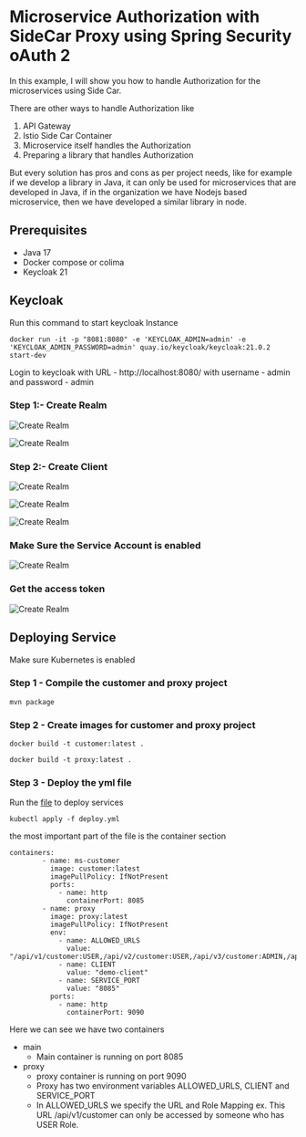 # Microservice Authorization with SideCar Proxy using Spring Security oAuth 2

In this example, I will show you how to handle Authorization for the microservices using Side Car.

There are other ways to handle Authorization like 
1. API Gateway 
2. Istio Side Car Container
3. Microservice itself handles the Authorization
4. Preparing a library that handles Authorization

But every solution has pros and cons as per project needs, like for example if we develop a library in Java, it can only be used for microservices that are developed in Java, if in the organization we have Nodejs based microservice, then we have developed a similar library in node.

## Prerequisites

- Java 17
- Docker compose or colima
- Keycloak 21

## Keycloak

Run this command to start keycloak Instance
```
docker run -it -p "8081:8080" -e 'KEYCLOAK_ADMIN=admin' -e 'KEYCLOAK_ADMIN_PASSWORD=admin' quay.io/keycloak/keycloak:21.0.2 start-dev
```
Login to keycloak with URL - http://localhost:8080/ with username - admin and password - admin 

### Step 1:- Create Realm

![Create Realm](https://github.com/kuldeepsingh99/sidecar-proxy-authentication/blob/main/images/keycloak1.png)

![Create Realm](https://github.com/kuldeepsingh99/sidecar-proxy-authentication/blob/main/images/keycloak2.png)

### Step 2:- Create Client

![Create Realm](https://github.com/kuldeepsingh99/sidecar-proxy-authentication/blob/main/images/keycloak3.png)

![Create Realm](https://github.com/kuldeepsingh99/sidecar-proxy-authentication/blob/main/images/keycloak4.png)

![Create Realm](https://github.com/kuldeepsingh99/sidecar-proxy-authentication/blob/main/images/keycloak5.png)


### Make Sure the Service Account is enabled


![Create Realm](https://github.com/kuldeepsingh99/sidecar-proxy-authentication/blob/main/images/keycloak6.png)


### Get the access token


![Create Realm](https://github.com/kuldeepsingh99/sidecar-proxy-authentication/blob/main/images/keycloak7.png)

## Deploying Service
Make sure Kubernetes is enabled

### Step 1 - Compile the customer and proxy project 
```
mvn package
```

### Step 2 - Create images for customer and proxy project 
```
docker build -t customer:latest .
```
```
docker build -t proxy:latest .
```

### Step 3 - Deploy the yml file

Run the [file](https://github.com/kuldeepsingh99/sidecar-proxy-authentication/blob/main/deployment/deploy.yml) to deploy services
```
kubectl apply -f deploy.yml
```

the most important part of the file is the container section
```
containers:
        - name: ms-customer
          image: customer:latest
          imagePullPolicy: IfNotPresent
          ports:
            - name: http
              containerPort: 8085
        - name: proxy
          image: proxy:latest
          imagePullPolicy: IfNotPresent
          env:
            - name: ALLOWED_URLS
              value: "/api/v1/customer:USER,/api/v2/customer:USER,/api/v3/customer:ADMIN,/api/v4/customer:MANAGER"
            - name: CLIENT
              value: "demo-client"
            - name: SERVICE_PORT
              value: "8085"
          ports:
            - name: http
              containerPort: 9090
```
Here we can see we have two containers
- main
  - Main container is running on port 8085
- proxy
  - proxy container is running on port 9090
  - Proxy has two environment variables ALLOWED_URLS, CLIENT and SERVICE_PORT
  - In ALLOWED_URLS we specify the URL and Role Mapping ex. This URL /api/v1/customer can only be accessed by someone who has USER Role.


















  


















